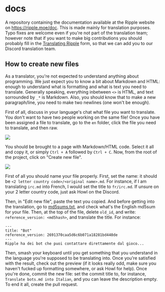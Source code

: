 # docs

A repository containing the documentation available at the Ripple website on https://ripple.moe/doc. This is made mainly for translation purposes. Typo fixes are welcome even if you're not part of the translation team; however note that if you want to make big contributions you should probably fill in the [Translating Ripple](https://docs.google.com/forms/d/e/1FAIpQLScYgWfrqsjyI55dq2ZFIZgp5dCfmcqWP5XZTE602bqCfhAeew/viewform) form, so that we can add you to our Discord translation team.

## How to create new files

As a translator, you're not expected to understand anything about programming. We just expect you to know a bit about Markdown and HTML: enough to understand what is formatting and what is text you need to translate. Generally speaking, everything inbetween `<>` is HTML, and text sorrounded by `_*` is Markdown. Also, you should know that to make a new paragraph/line, you need to make two newlines (one won't be enough).

First of all, discuss in your language's chat what file you want to translate. You don't want to have two people working on the same file! Once you have been assigned a file to translate, go to the `en` folder, click the file you need to translate, and then raw.

![](https://u.nya.is/hbtndy.png)

You should be brought to a page with Markdown/HTML code. Select it all and copy it, or simply `Ctrl + A` followed by `Ctrl + C`. Now, from the root of the project, click on "Create new file".

![](https://u.nya.is/mpxdif.png)

First of all you should name your file properly. First, set the name: it should be `<2 letter country code>/<original name>.md`. For instance, if I am translating `irc.md` into French, I would set the title to `fr/irc.md`. If unsure on your 2 letter country code, just ask Howl on the Discord.

Then, in "Edit new file", paste the text you copied. And before getting into the translation, go to [md5sums.txt](md5sums.txt), and check what's the English md5sum for your file. Then, at the top of the file, delete `old_id`, and write: `reference_version: <md5hash>`, and translate the title. For instance:

```
---
title: "Bot"
reference_version: 2691370caa5d6c6b071a18281bd440de
---
Ripple ha dei bot che puoi contattare direttamente dal gioco...
```

Then, smash your keyboard until you get something that you understand in the language you're supposed to be translating into. Once you're satisfied with the result, check out the preview (if it looks really odd, make sure you haven't fucked up formatting somewhere, or ask Howl for help). Once you're done, commit the new file: set the commit title to, for instance, `Translate bots.md into Italian`, and you can leave the description empty. To end it all, create the pull request.
